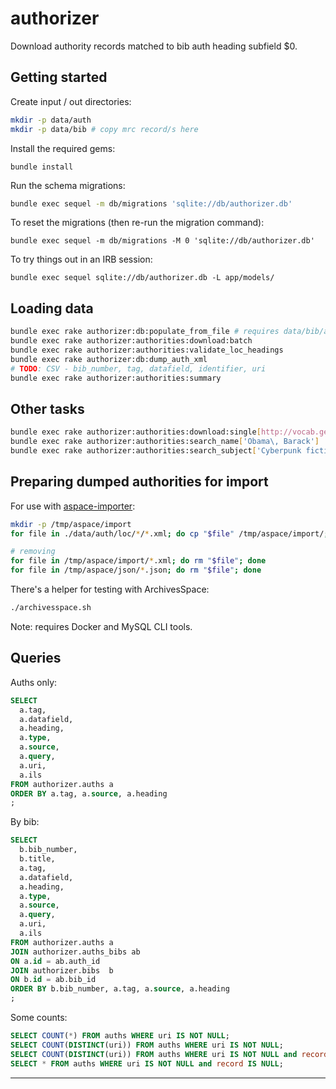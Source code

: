 # authorizer

Download authority records matched to bib auth heading subfield $0.

## Getting started

Create input / out directories:

```bash
mkdir -p data/auth
mkdir -p data/bib # copy mrc record/s here
```

Install the required gems:

```
bundle install
```

Run the schema migrations:

```bash
bundle exec sequel -m db/migrations 'sqlite://db/authorizer.db'
```

To reset the migrations (then re-run the migration command):

```
bundle exec sequel -m db/migrations -M 0 'sqlite://db/authorizer.db'
```

To try things out in an IRB session:

```
bundle exec sequel sqlite://db/authorizer.db -L app/models/
```

## Loading data

```bash
bundle exec rake authorizer:db:populate_from_file # requires data/bib/authorizer.mrc
bundle exec rake authorizer:authorities:download:batch
bundle exec rake authorizer:authorities:validate_loc_headings
bundle exec rake authorizer:db:dump_auth_xml
# TODO: CSV - bib_number, tag, datafield, identifier, uri
bundle exec rake authorizer:authorities:summary
```

## Other tasks

```bash
bundle exec rake authorizer:authorities:download:single[http://vocab.getty.edu/aat/300028689,AAT] | xmllint --format -
bundle exec rake authorizer:authorities:search_name['Obama\, Barack']
bundle exec rake authorizer:authorities:search_subject['Cyberpunk fiction']
```

## Preparing dumped authorities for import

For use with [aspace-importer](https://github.com/lyrasis/aspace-importer.git):

```bash
mkdir -p /tmp/aspace/import
for file in ./data/auth/loc/*/*.xml; do cp "$file" /tmp/aspace/import/; done

# removing
for file in /tmp/aspace/import/*.xml; do rm "$file"; done
for file in /tmp/aspace/json/*.json; do rm "$file"; done
```

There's a helper for testing with ArchivesSpace:

```bash
./archivesspace.sh
```

Note: requires Docker and MySQL CLI tools.

## Queries

Auths only:

```sql
SELECT
  a.tag,
  a.datafield,
  a.heading,
  a.type,
  a.source,
  a.query,
  a.uri,
  a.ils
FROM authorizer.auths a
ORDER BY a.tag, a.source, a.heading
;
```

By bib:

```sql
SELECT
  b.bib_number,
  b.title,
  a.tag,
  a.datafield,
  a.heading,
  a.type,
  a.source,
  a.query,
  a.uri,
  a.ils
FROM authorizer.auths a
JOIN authorizer.auths_bibs ab
ON a.id = ab.auth_id
JOIN authorizer.bibs  b
ON b.id = ab.bib_id
ORDER BY b.bib_number, a.tag, a.source, a.heading
;
```

Some counts:

```sql
SELECT COUNT(*) FROM auths WHERE uri IS NOT NULL;
SELECT COUNT(DISTINCT(uri)) FROM auths WHERE uri IS NOT NULL;
SELECT COUNT(DISTINCT(uri)) FROM auths WHERE uri IS NOT NULL and record IS NOT NULL;
SELECT * FROM auths WHERE uri IS NOT NULL and record IS NULL;
```

---

